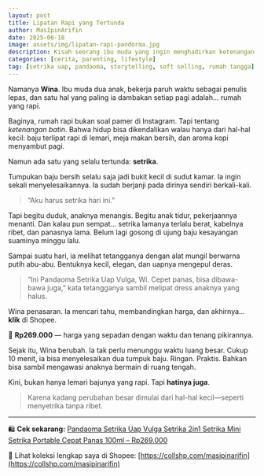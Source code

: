 ```yaml
---
layout: post
title: Lipatan Rapi yang Tertunda
author: MasIpinArifin
date: 2025-06-18
image: assets/img/lipatan-rapi-pandorma.jpg
description: Kisah seorang ibu muda yang ingin menghadirkan ketenangan lewat rumah rapi, namun halangan datang dari setrika lamanya. Hingga sebuah setrika mini mengubah segalanya.
categories: [cerita, parenting, lifestyle]
tag: [setrika uap, pandaoma, storytelling, soft selling, rumah tangga]
---
```


Namanya **Wina**. Ibu muda dua anak, bekerja paruh waktu sebagai penulis lepas, dan satu hal yang paling ia dambakan setiap pagi adalah... rumah yang rapi.

Baginya, rumah rapi bukan soal pamer di Instagram. Tapi tentang *ketenangan batin*. Bahwa hidup bisa dikendalikan walau hanya dari hal-hal kecil: baju terlipat rapi di lemari, meja makan bersih, dan aroma kopi menyambut pagi.

Namun ada satu yang selalu tertunda: **setrika**.

Tumpukan baju bersih selalu saja jadi bukit kecil di sudut kamar. Ia ingin sekali menyelesaikannya. Ia sudah berjanji pada dirinya sendiri berkali-kali.

> “Aku harus setrika hari ini.”

Tapi begitu duduk, anaknya menangis. Begitu anak tidur, pekerjaannya menanti. Dan kalau pun sempat... setrika lamanya terlalu berat, kabelnya ribet, dan panasnya lama. Belum lagi gosong di ujung baju kesayangan suaminya minggu lalu.

Sampai suatu hari, ia melihat tetangganya dengan alat mungil berwarna putih abu-abu. Bentuknya kecil, elegan, dan uapnya mengepul deras.

> “Ini Pandaoma Setrika Uap Vulga, Wi. Cepet panas, bisa dibawa-bawa juga,” kata tetangganya sambil melipat dress anaknya yang halus.

Wina penasaran. Ia mencari tahu, membandingkan harga, dan akhirnya… **klik** di Shopee.

💸 **Rp269.000** — harga yang sepadan dengan waktu dan tenang pikirannya.

Sejak itu, Wina berubah. Ia tak perlu menunggu waktu luang besar. Cukup 10 menit, ia bisa menyelesaikan dua tumpuk baju. Ringan. Praktis. Bahkan bisa sambil mengawasi anaknya bermain di ruang tengah.

Kini, bukan hanya lemari bajunya yang rapi. Tapi **hatinya juga**.

> Karena kadang perubahan besar dimulai dari hal-hal kecil—seperti menyetrika tanpa ribet.

---

🛍️ **Cek sekarang:** [Pandaoma Setrika Uap Vulga Setrika 2in1 Setrika Mini Setrika Portable Cepat Panas 100ml – Rp269.000](https://s.shopee.co.id/6Ksmk41uZk)

📌 Lihat koleksi lengkap saya di Shopee: [https://collshp.com/masipinarifin](https://collshp.com/masipinarifin)
